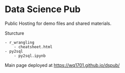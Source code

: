 # Data Science Pub

Public Hosting for demo files and shared materials.

Sturcture

	- r_wrangling
		- cheatsheet.html
	- py2sql
		- py2sql.ipynb

Main page deployed at https://wq1701.github.io/dspub/
